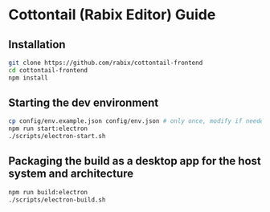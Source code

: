 # Cottontail (Rabix Editor) Guide

## Installation

```bash
git clone https://github.com/rabix/cottontail-frontend
cd cottontail-frontend
npm install
```

## Starting the dev environment
```bash
cp config/env.example.json config/env.json # only once, modify if needed
npm run start:electron
./scripts/electron-start.sh
```

## Packaging the build as a desktop app for the host system and architecture
```bash
npm run build:electron
./scripts/electron-build.sh
```

